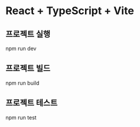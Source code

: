 # React + TypeScript + Vite

## 프로젝트 실행
npm run dev

## 프로젝트 빌드
npm run build

## 프로젝트 테스트
npm run test